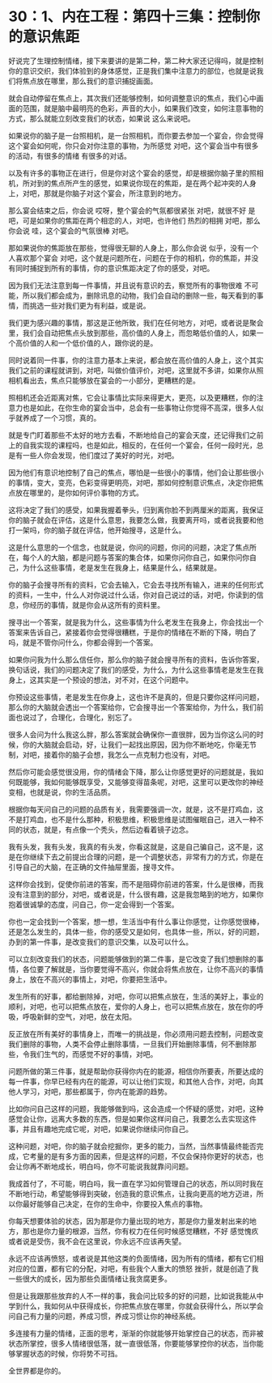 # 30：1、内在工程：第四十三集：控制你的意识焦距

好说完了生理控制情绪，接下来要讲的是第二种，第二种大家还记得吗，就是控制你的意识交织，我们体验到的身体感觉，正是我们集中注意力的部位，也就是说我们将焦点放在哪里，那么我们的意识捕捉画面。

就会自动停留在焦点上，其次我们还能够控制，如何调整意识的焦点，我们心中画面的范围，就是脑中最明亮的色彩，声音的大小，如果我们改变，如何注意事物的方式，那么就能立刻改变我们的状态，如果说 这么来说吧。

如果说你的脑子是一台照相机，是一台照相机，而你要去参加一个宴会，你会觉得这个宴会如何呢，你只会对你注意的事物，为所感觉 对吧，这个宴会当中有很多的活动，有很多的情绪 有很多的对话。

以及有许多的事物正在进行，但是你对这个宴会的感觉，却是根据你脑子里的照相机，所对到的焦点所产生的感觉，如果说你现在的焦距，是在两个起冲突的人身上，对吧，那就是你脑子对这个宴会，所注意到的地方。

那么宴会结束之后，你会说 哎呀，整个宴会的气氛都很紧张 对吧，就很不好 是吧，可是如果你的焦距在两个相恋的人，对吧，也许他们 热烈的相拥 对吧，那么你会说 哇，这个宴会的气氛很棒 对吧。

那如果说你的焦距放在那些，觉得很无聊的人身上，那么你会说 似乎，没有一个人喜欢那个宴会 对吧，这个就是问题所在，问题在于你的相机，你的焦距，并没有同时捕捉到所有的事情，你的意识焦距决定了你的感受，对吧。

因为我们无法注意到每一件事情，并且说有意识的去，察觉所有的事物很难 不可能，所以我们都会成为，删除讯息的动物，我们会自动的删除一些，每天看到的事情，而挑选一些对我们更为有利益，或是说。

我们更为感兴趣的事情，那这是正他所致，我们在任何地方，对吧，或者说是聚会里，我们会自动把焦点头放到那些，高价值的人身上，而忽略低价值的人，如果一个高价值的人和一个低价值的人，跟你说的是。

同时说着同一件事，你的注意力基本上来说，都会放在高价值的人身上，这个其实我们之前的课程就讲到，对吧，叫做价值评价，对吧，这里就不多讲，如果你从照相机看出去，焦点只能够放在宴会的一小部分，更糟糕的是。

照相机还会近距离对焦，它会让事情比实际来得更大，更亮，以及更糟糕，你的注意力也是如此，在你生命的宴会当中，总会有一些事物让你觉得不高深，很多人似乎就养成了一个习惯，真的。

就是专门盯着那些不太好的地方去看，不断地给自己的宴会天度，还记得我们之前上的自我实现的课程吗，也是如此，相反的，在任何一个宴会，任何一段时光，总是有一些人你会发现，他们度过了美好的时光，对吧。

因为他们有意识地控制了自己的焦点，哪怕是一些很小的事情，他们会让那些很小的事情，变大，变亮，色彩变得更明亮，对吧，那如何控制意识焦点，决定你把焦点放在哪里的，是你如何评价事物的方式。

这将决定了我们的感受，如果我握着拳头，归到离你脸不到两厘米的距离，我保证你的脑子就会在评估，这是什么意思，我要怎么做，我要离开吗，或者说我要和他打一架吗，你的脑子就在评估，他开始搜寻，这是什么。

这是什么意思的一个信念，也就是说，你问的问题，你问的问题，决定了焦点所在，每个人的大脑，都是问题与答案的集合体，如果你问你自己，如果你问你自己，为什么这些事情，老是发生在我身上，结果是什么，结果就是。

你的脑子会搜寻所有的资料，它会去输入，它会去寻找所有输入，进来的任何形式的资料，一生中，什么人对你说过什么话，你对自己说过的话，对吧，你读到的信息，你经历的事情，就是你会从这所有的资料里。

搜寻出一个答案，就是我为什么，这些事情为什么老发生在我身上，你会找出一个答案来告诉自己，紧接着你会觉得很糟糕，于是你的情绪在不断的下降，明白了吗，就是不管你问什么，你都会得到一个答案。

如果你问我为什么那么信任你，那么你的脑子就会搜寻所有的资料，告诉你答案，换句话说，我们的问题决定了我们的感受，为什么，为什么这些事情老是发生在我身上，这其实是一个预设的想法，对不对，在这个问题中。

你预设这些事情，老是发生在你身上，这也许不是真的，但是只要你这样问问题，那么你的大脑就会透出一个答案给你，它会搜寻出一个答案给你，为什么，我们前面也说过了，合理化，合理化，别忘了。

很多人会问为什么我这么胖，那么答案就会确保你一直很胖，因为当你这么问的时候，你的大脑就会启动，好，让我们一起找出原因，因为你不断地吃，你毫无节制，对吧，接着你的脑子会想，我怎么一点克制力也没有，对吧。

然后你可能会感觉很没用，你的情绪会下降，那么让你感觉更好的问题就是，我如何既能够，我如何能够既享受，又能够变得苗条呢，对吧，这里可以更改你的神经变相，也就是说，你的生活品质。

根据你每天问自己的问题的品质有关，我需要强调一次，就是，这不是打鸡血，这不是打鸡血，也不是什么那种，积极思维，积极思维是试图催眠自己，进入一种不同的状态，就是，有点像一个秃头，然后边看着镜子边念。

我有头发，我有头发，我真的有头发，你看这就是，这是自己骗自己，这不是，这是在你继续下去之前提出合理的问题，是一个调整状态，非常有力的方式，你是在引导自己的大脑，在正确的文件抽屉里面，搜寻文件。

这样你会找到，促使你前进的答案，而不是阻碍你前进的答案，什么是很棒，而我没有注意到的部分，对吧，或者说是，什么很有趣，这是我忽略到的地方，如果你抱着很诚挚的态度，问自己，你一定会得到一个答案。

你也一定会找到一个答案，想一想，生活当中有什么事让你感觉，让你感觉很棒，还是怎么发生的，具体一些，你的感受又是如何，也具体一些，所以，好的问题，办到的第一件事，是改变我们的意识交集，以及可以什么。

可以立刻改变我们的状态，问题能够做到的第二件事，是它改变了我们想删除的事情，各位要了解就是，当你要觉得不高兴，你就会将焦点放在，让你不高兴的事情身上，放在不高兴的事情上，对吧，你要把生活中。

发生所有的好事，都给删除掉，对吧，你可以把焦点放在，生活的美好上，事业的顺利，对吧，也可以把焦点放在，爱你的人身上，也可以把焦点放在，放在你的呼吸，呼吸新鲜的空气，对吧，放在太阳。

反正放在所有美好的事情身上，而唯一的挑战是，你必须用问题去控制，问题改变我们删除的事物，人类不会停止删除事情，一旦我们开始删除事情，何不删除那些，令我们生气的，而感觉不好的事情，对吧。

问题所做的第三件事，就是帮助你获得你内在的能源，相信你所要表，所要达成的每一件事，你早已经有内在的能源，可以让他们实现，和其他人合作，对吧，向其他人学习，对吧，那些都属于，你内在能源的趋势。

比如你问自己这样的问题，我能够做到吗，这会造成一个怀疑的感觉，对吧，这种感觉会让你，远离大多数的东西，但是如果你这样问自己，我要怎么去实现这件事，并且有趣地完成它呢，对吧，如果说你继续问你自己。

这种问题，对吧，你的脑子就会挖掘你，更多的能力，当然，当然事情最终能否完成，它考量的是有多方面的因素，但是这样的问题，不仅会保持你更好的状态，也会让你再不断地成长，明白吗，你不可能说我就靠问问题。

我成首付了，不可能，明白吗，我一直在学习如何管理自己的状态，所以同时我在不断地行动，希望能够得到突破，创造我的意识焦点，让我向更高的地方迈进，所以你最好能够自己决定，在你的生命中，你要投入焦点的事物。

你每天想要体验的状态，因为那是你力量出现的地方，那是你力量发射出来的地方，那也是你力量的根源，当然，你有权力在任何时候感觉糟糕，不好 感觉愧疚或者说是受伤，我不会在这里说，你永远不应该再失望。

永远不应该再愤怒，或者说是其他这类的负面情绪，因为所有的情绪，都有它们相对应的位置，都有它的分配，对吧，有些我个人重大的愤怒 挫折，就是创造了我一些很大的成长，因为那些负面情绪让我贪腐更多。

但是让我跟那些放弃的人不一样的事，我会问比较多的好的问题，比如说我能从中学到什么，我如何从中获得成长，你把焦点放在哪里，你就会获得什么，所以学会问自己有力量的问题，养成习惯，养成习惯让你的神经系统。

多连接有力量的情绪，正面的思考，渐渐的你就能够开始掌控自己的状态，而非被状态所掌控，很多人情绪很低落，就一直很低落，你要能够掌控你的状态，当你能够掌握状态的时候，你将势不可挡。

全世界都是你的。